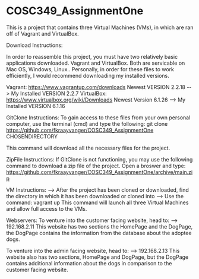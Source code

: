 # COSC349_AssignmentOne

This is a project that contains three Virtual Machines (VMs), in which are ran off of Vagrant and VirtualBox.

Download Instructions:

In order to reassemble this project, you must have two relatively basic applications downloaded. Vagrant and VirtualBox. Both are servicable on Mac OS, Windows, Linux.. Personally, in order for these files to work efficiently, I would recommend downloading my installed versions.

Vagrant: https://www.vagrantup.com/downloads Newest VERSION 2.2.18
--> My Installed VERSION 2.2.7
VirtualBox: https://www.virtualbox.org/wiki/Downloads Newest Version 6.1.26
--> My Installed VERSION 6.1.16

GitClone Instructions:
To gain access to these files from your own personal computer, use the terminal (cmd) and type the following:
git clone https://github.com/fkraayvanger/COSC349_AssignmentOne CHOSENDIRECTORY

This command will download all the necessary files for the project.

ZipFile Instructions:
If GitClone is not functioning, you may use the following command to download a zip file of the project.
Open a broswer and type:
https://github.com/fkraayvanger/COSC349_AssignmentOne/archive/main.zip

VM Instructions:
--> After the project has been cloned or downloaded, find the directory in which it has been downloaded or cloned into
--> Use the command: vagrant up 
This command will launch all three Virtual Machines and allow full access to the VMs.

Webservers:
To venture into the customer facing website, head to:
--> 192.168.2.11
This website has two sections the HomePage and the DogPage, the DogPage contains the information from the database about the adoptee dogs.

To venture into the admin facing website, head to:
--> 192.168.2.13
This website also has two sections, HomePage and DogPage, but the DogPage contains additional information about the dogs in comparison to the customer facing website.

